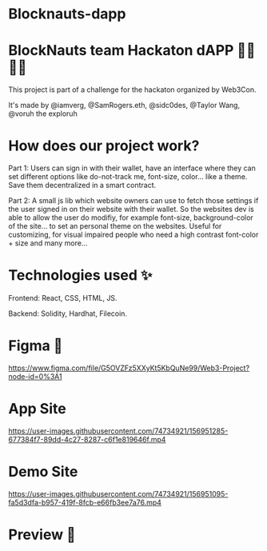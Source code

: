 # Blocknauts-dapp

# BlockNauts team Hackaton dAPP 👨‍💻👩‍💻
This project is part of a challenge for the hackaton organized by Web3Con.

It's made by @iamverg, @SamRogers.eth, @sidc0des, @Taylor Wang, @voruh the exploruh

# How does our project work?

Part 1: Users can sign in with their wallet, have an interface where they can set different options like do-not-track me, font-size, color... like a theme. Save them decentralized in a smart contract. 

Part 2: A small js lib which website owners can use to fetch those settings if the user signed in on their website with their wallet. So the websites dev is able to allow the user do modifiy, for example font-size, background-color of the site... to set an personal theme on the websites. Useful for customizing, for visual impaired people who need a high contrast font-color + size and many more...

# Technologies used ✨
Frontend: React, CSS, HTML, JS.

Backend: Solidity, Hardhat, Filecoin.

# Figma 🎨
https://www.figma.com/file/G5OVZFz5XXyKt5KbQuNe99/Web3-Project?node-id=0%3A1

# App Site

https://user-images.githubusercontent.com/74734921/156951285-677384f7-89dd-4c27-8287-c6f1e819646f.mp4

# Demo Site

https://user-images.githubusercontent.com/74734921/156951095-fa5d3dfa-b957-419f-8fcb-e66fb3ee7a76.mp4

# Preview 👀
